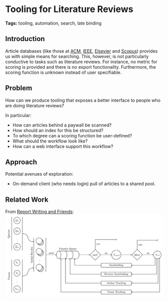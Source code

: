 # Tooling for Literature Reviews

**Tags:** tooling, automation, search, late binding

## Introduction

Article databases (like those at [ACM](https://dl.acm.org), [IEEE](https://ieeexplore.ieee.org/Xplore/home.jsp), [Elsevier](https://journalfinder.elsevier.com) and [Scopus](https://www.scopus.com)) provides us with simple means for searching. This, however, is not particularly conductive to tasks such as literature reviews. For instance, no metric for scoring is provided and there is no export functionality. Furthermore, the scoring function is unknown instead of user specifiable.

## Problem

How can we produce tooling that exposes a better interface to people who are doing literature reviews?

In particular:
- How can articles behind a paywall be scanned?
- How should an index for this be structured?
- To which degree can a scoring function be user-defined?
- What should the workflow look like?
- How can a web interface support this workflow?

## Approach

Potential avenues of exploration:
- On-demand client (who needs login) pull of articles to a shared pool.

## Related Work

From [Report Writing and Friends](https://github.com/aslakjohansen/report-writing):
![Article picking process](figs/litreview.png)

